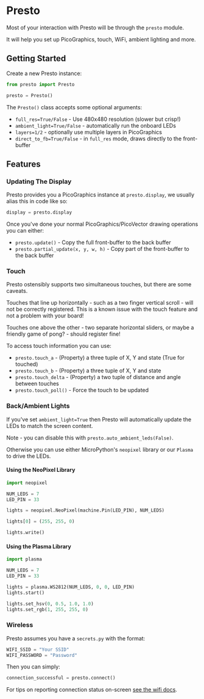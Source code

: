 # Presto

Most of your interaction with Presto will be through the `presto` module.

It will help you set up PicoGraphics, touch, WiFi, ambient lighting and more.

## Getting Started

Create a new Presto instance:

```python
from presto import Presto

presto = Presto()
```

The `Presto()` class accepts some optional arguments:

* `full_res=True/False` - Use 480x480 resolution (slower but crisp!)
* `ambient_light=True/False` - automatically run the onboard LEDs
* `layers=1/2` - optionally use multiple layers in PicoGraphics
* `direct_to_fb=True/False` - in `full_res` mode, draws directly to the front-buffer

## Features

### Updating The Display

Presto provides you a PicoGraphics instance at `presto.display`, we usually
alias this in code like so:

```python
display = presto.display
```

Once you've done your normal PicoGraphics/PicoVector drawing operations you
can either:

* `presto.update()` - Copy the full front-buffer to the back buffer
* `presto.partial_update(x, y, w, h)` - Copy part of the front-buffer to the back buffer

### Touch

Presto ostensibly supports two simultaneous touches, but there are some caveats.

Touches that line up horizontally - such as a two finger vertical scroll - will
not be correctly registered. This is a known issue with the touch feature and
not a problem with your board!

Touches one above the other - two separate horizontal sliders, or maybe a friendly
game of pong? - should register fine!

To access touch information you can use:

* `presto.touch_a` - (Property) a three tuple of X, Y and state (True for touched)
* `presto.touch_b` - (Property) a three tuple of X, Y and state
* `presto.touch_delta` - (Property) a two tuple of distance and angle between touches
* `presto.touch_poll()` - Force the touch to be updated

### Back/Ambient Lights

If you've set `ambient_light=True` then Presto will automatically update the LEDs
to match the screen content.

Note - you can disable this with `presto.auto_ambient_leds(False)`.

Otherwise you can use either MicroPython's `neopixel` library or our `Plasma` to
drive the LEDs.

#### Using the NeoPixel Library

```python
import neopixel

NUM_LEDS = 7
LED_PIN = 33

lights = neopixel.NeoPixel(machine.Pin(LED_PIN), NUM_LEDS)

lights[0] = (255, 255, 0)

lights.write()
```

#### Using the Plasma Library


```python
import plasma

NUM_LEDS = 7
LED_PIN = 33

lights = plasma.WS2812(NUM_LEDS, 0, 0, LED_PIN)
lights.start()

lights.set_hsv(0, 0.5, 1.0, 1.0)
lights.set_rgb(1, 255, 255, 0)
```

### Wireless

Presto assumes you have a `secrets.py` with the format:

```python
WIFI_SSID = "Your SSID"
WIFI_PASSWORD = "Password"
```

Then you can simply:

```python
connection_successful = presto.connect()
```

For tips on reporting connection status on-screen [see the wifi docs](wifi.md).
